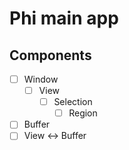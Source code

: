 # Phi main app

## Components

- [ ] Window
  - [ ] View
    - [ ] Selection
      - [ ] Region
- [ ] Buffer
- [ ] View <-> Buffer
